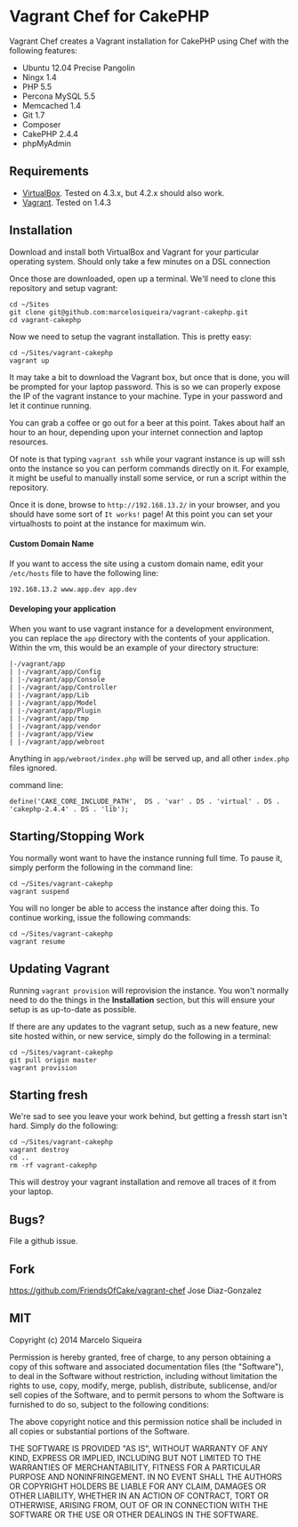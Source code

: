 # Vagrant Chef for CakePHP

Vagrant Chef creates a Vagrant installation for CakePHP using Chef with the following features:

- Ubuntu 12.04 Precise Pangolin
- Ningx 1.4
- PHP 5.5
- Percona MySQL 5.5
- Memcached 1.4
- Git 1.7
- Composer
- CakePHP 2.4.4
- phpMyAdmin

## Requirements

- [VirtualBox](https://www.virtualbox.org/wiki/Downloads). Tested on 4.3.x, but 4.2.x should also work.
- [Vagrant](http://www.vagrantup.com/downloads.html). Tested on 1.4.3

## Installation

Download and install both VirtualBox and Vagrant for your particular operating system. Should only take a few minutes on a DSL connection

Once those are downloaded, open up a terminal. We'll need to clone this repository and setup vagrant:

    cd ~/Sites
    git clone git@github.com:marcelosiqueira/vagrant-cakephp.git
    cd vagrant-cakephp

Now we need to setup the vagrant installation. This is pretty easy:

    cd ~/Sites/vagrant-cakephp
    vagrant up

It may take a bit to download the Vagrant box, but once that is done, you will be prompted for your laptop password. This is so we can properly expose the IP of the vagrant instance to your machine. Type in your password and let it continue running.

You can grab a coffee or go out for a beer at this point. Takes about half an hour to an hour, depending upon your internet connection and laptop resources.

Of note is that typing `vagrant ssh` while your vagrant instance is up will ssh onto the instance so you can perform commands directly on it. For example, it might be useful to manually install some service, or run a script within the repository.

Once it is done, browse to `http://192.168.13.2/` in your browser, and you should have some sort of `It works!` page! At this point you can set your virtualhosts to point at the instance for maximum win.

#### Custom Domain Name

If you want to access the site using a custom domain name, edit your `/etc/hosts` file to have the following line:

    192.168.13.2 www.app.dev app.dev

#### Developing your application

When you want to use vagrant instance for a development environment, you can replace the `app` directory with the contents of your application. Within the vm, this would be an example of your directory structure:

    |-/vagrant/app
    | |-/vagrant/app/Config
    | |-/vagrant/app/Console
    | |-/vagrant/app/Controller
    | |-/vagrant/app/Lib
    | |-/vagrant/app/Model
    | |-/vagrant/app/Plugin
    | |-/vagrant/app/tmp
    | |-/vagrant/app/vendor
    | |-/vagrant/app/View
    | |-/vagrant/app/webroot


Anything in `app/webroot/index.php` will be served up, and all other `index.php` files ignored.

command line:

    define('CAKE_CORE_INCLUDE_PATH',  DS . 'var' . DS . 'virtual' . DS . 'cakephp-2.4.4' . DS . 'lib');



## Starting/Stopping Work

You normally wont want to have the instance running full time. To pause it, simply perform the following in the command line:

    cd ~/Sites/vagrant-cakephp
    vagrant suspend

You will no longer be able to access the instance after doing this. To continue working, issue the following commands:

    cd ~/Sites/vagrant-cakephp
    vagrant resume

## Updating Vagrant

Running `vagrant provision` will reprovision the instance. You won't normally need to do the things in the **Installation** section, but this will ensure your setup is as up-to-date as possible.

If there are any updates to the vagrant setup, such as a new feature, new site hosted within, or new service, simply do the following in a terminal:

    cd ~/Sites/vagrant-cakephp
    git pull origin master
    vagrant provision

## Starting fresh

We're sad to see you leave your work behind, but getting a fressh start isn't hard. Simply do the following:

    cd ~/Sites/vagrant-cakephp
    vagrant destroy
    cd ..
    rm -rf vagrant-cakephp

This will destroy your vagrant installation and remove all traces of it from your laptop.

## Bugs?

File a github issue.

## Fork

https://github.com/FriendsOfCake/vagrant-chef
Jose Diaz-Gonzalez

## MIT

Copyright (c) 2014 Marcelo Siqueira

Permission is hereby granted, free of charge, to any person obtaining a copy of this software and associated documentation files (the "Software"), to deal in the Software without restriction, including without limitation the rights to use, copy, modify, merge, publish, distribute, sublicense, and/or sell copies of the Software, and to permit persons to whom the Software is furnished to do so, subject to the following conditions:

The above copyright notice and this permission notice shall be included in all copies or substantial portions of the Software.

THE SOFTWARE IS PROVIDED "AS IS", WITHOUT WARRANTY OF ANY KIND, EXPRESS OR IMPLIED, INCLUDING BUT NOT LIMITED TO THE WARRANTIES OF MERCHANTABILITY, FITNESS FOR A PARTICULAR PURPOSE AND NONINFRINGEMENT. IN NO EVENT SHALL THE AUTHORS OR COPYRIGHT HOLDERS BE LIABLE FOR ANY CLAIM, DAMAGES OR OTHER LIABILITY, WHETHER IN AN ACTION OF CONTRACT, TORT OR OTHERWISE, ARISING FROM, OUT OF OR IN CONNECTION WITH THE SOFTWARE OR THE USE OR OTHER DEALINGS IN THE SOFTWARE.

